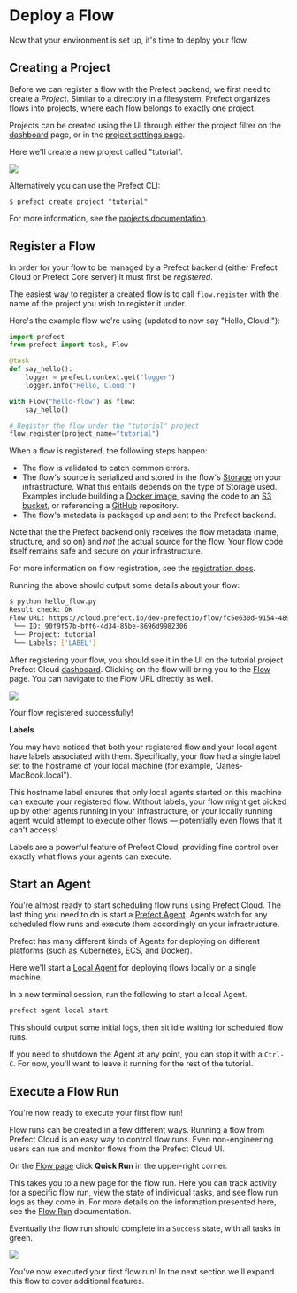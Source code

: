 # Deploy a Flow

Now that your environment is set up, it's time to deploy your flow.

## Creating a Project

Before we can register a flow with the Prefect backend, we first need to create
a _Project_. Similar to a directory in a filesystem, Prefect organizes flows
into projects, where each flow belongs to exactly one project.

Projects can be created using the UI through either the project filter on the
[dashboard](/orchestration/ui/dashboard) page, or in the [project settings
page](/orchestration/ui/team-settings.md#projects).

Here we'll create a new project called "tutorial".

![](/orchestration/tutorial/create-project.png)

Alternatively you can use the Prefect CLI:

```
$ prefect create project "tutorial"
```

For more information, see the [projects documentation](/orchestration/concepts/projects.md).

## Register a Flow

In order for your flow to be managed by a Prefect backend (either Prefect Cloud or
Prefect Core server) it must first be _registered_.

The easiest way to register a created flow is to call `flow.register` with the
name of the project you wish to register it under.

Here's the example flow we're using (updated to now say "Hello, Cloud!"):

```python
import prefect
from prefect import task, Flow

@task
def say_hello():
    logger = prefect.context.get("logger")
    logger.info("Hello, Cloud!")

with Flow("hello-flow") as flow:
    say_hello()

# Register the flow under the "tutorial" project
flow.register(project_name="tutorial")
```

When a flow is registered, the following steps happen:

- The flow is validated to catch common errors.
- The flow's source is serialized and stored in the flow's
  [Storage](/orchestration/flow_config/storage.md) on your infrastructure.
  What this entails depends on the type of Storage used. Examples include building a
  [Docker image](/orchestration/flow_config/storage.md#docker), saving the code
  to an [S3 bucket](/orchestration/flow_config/storage.md#aws-s3), or
  referencing a [GitHub](/orchestration/flow_config/storage.md#github)
  repository.
- The flow's metadata is packaged up and sent to the Prefect backend.

Note that the the Prefect backend only receives the flow metadata (name,
structure, and so on) and _not_ the actual source for the flow. Your flow code
itself remains safe and secure on your infrastructure.

For more information on flow registration, see the [registration docs](/orchestration/concepts/flows.md#registration).

Running the above should output some details about your flow:

```bash
$ python hello_flow.py
Result check: OK
Flow URL: https://cloud.prefect.io/dev-prefectio/flow/fc5e630d-9154-489d-98d4-ea6ffabb9ca0
 └── ID: 90f9f57b-bff6-4d34-85be-8696d9982306
 └── Project: tutorial
 └── Labels: ['LABEL']
```

After registering your flow, you should see it in the UI on the tutorial
project Prefect Cloud [dashboard](/orchestration/ui/dashboard.md). Clicking on the flow
will bring you to the [Flow](/orchestration/ui/flow.md) page. You can
navigate to the Flow URL directly as well.

![](/orchestration/tutorial/hello-flow-page.png)

Your flow registered successfully!

**Labels**

You may have noticed that both your registered flow and your local agent have labels associated with them. Specifically, your flow had a single label set to the hostname of your local machine (for example, "Janes-MacBook.local"). 

This hostname label ensures that only local agents started on this machine can execute your registered flow. Without labels, your flow might get picked up by other agents running in your infrastructure, or your locally running agent would attempt to execute other flows &mdash; potentially even flows that it can't access!

Labels are a powerful feature of Prefect Cloud, providing fine control over exactly what flows your agents can execute. 

## Start an Agent

You're almost ready to start scheduling flow runs using Prefect Cloud.
The last thing you need to do is start a [Prefect Agent](/orchestration/agents/overview.md). Agents watch for any scheduled flow runs and execute them accordingly on your infrastructure.

Prefect has many different kinds of Agents for deploying on different platforms (such as Kubernetes, ECS, and Docker). 

Here we'll start a [Local Agent](/orchestration/agents/local.md) for deploying flows locally on a single
machine.

In a new terminal session, run the following to start a local Agent.

```bash
prefect agent local start
```

This should output some initial logs, then sit idle waiting for scheduled flow
runs. 

If you need to shutdown the Agent at any point, you can stop it with a
`Ctrl-C`. For now, you'll want to leave it running for the rest of the
tutorial.

## Execute a Flow Run

You're now ready to execute your first flow run!

Flow runs can be created in a few different ways. Running a flow from Prefect Cloud is an easy way to control flow runs. Even non-engineering users can run and monitor flows from the Prefect Cloud UI.

On the [Flow page](/orchestration/ui/flow.md) click **Quick Run** in the
upper-right corner.

This takes you to a new page for the flow run. Here you can track
activity for a specific flow run, view the state of individual tasks, and see
flow run logs as they come in. For more details on the information presented
here, see the [Flow Run](/orchestration/ui/flow-run.md) documentation.

Eventually the flow run should complete in a `Success` state, with all tasks in
green.

![](/orchestration/tutorial/hello-flow-run-page.png)

You've now executed your first flow run! In the next section we'll expand this
flow to cover additional features.

